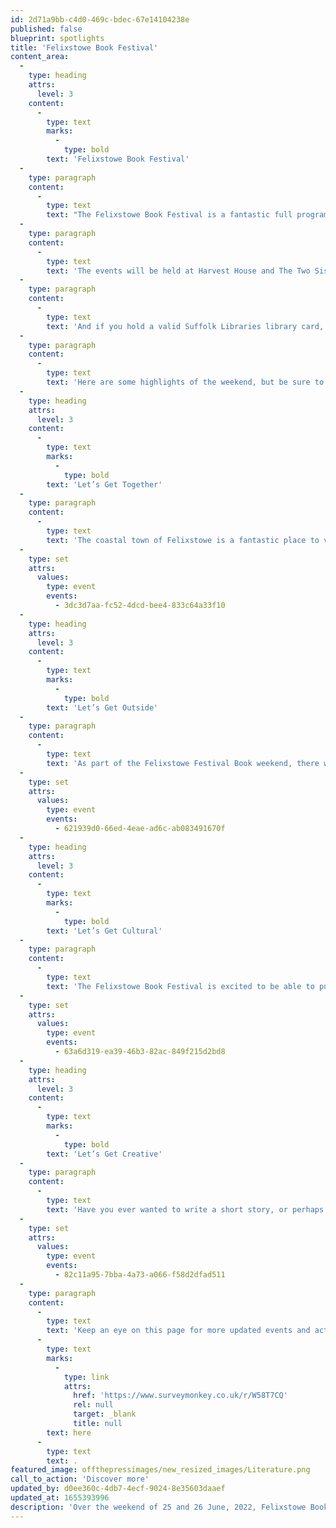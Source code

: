 ```yaml
---
id: 2d71a9bb-c4d0-469c-bdec-67e14104238e
published: false
blueprint: spotlights
title: 'Felixstowe Book Festival'
content_area:
  -
    type: heading
    attrs:
      level: 3
    content:
      -
        type: text
        marks:
          -
            type: bold
        text: 'Felixstowe Book Festival'
  -
    type: paragraph
    content:
      -
        type: text
        text: "The Felixstowe Book Festival is a fantastic full programme of events\_with an exciting line up of speakers, taking place on 25-26 June, with\_preview events starting from 11 June."
  -
    type: paragraph
    content:
      -
        type: text
        text: 'The events will be held at Harvest House and The Two Sisters Arts Centre as well as one very special event at Felixstowe Museum. As a special feature, there will be a free online event, My Pen is the Wing of a Bird: New Fiction by Afghan Women, with contributors joining from all around the world.'
  -
    type: paragraph
    content:
      -
        type: text
        text: 'And if you hold a valid Suffolk Libraries library card, you can take advantage of the great concession prices when booking!'
  -
    type: paragraph
    content:
      -
        type: text
        text: 'Here are some highlights of the weekend, but be sure to check out the full listings so you don’t miss out on anything.'
  -
    type: heading
    attrs:
      level: 3
    content:
      -
        type: text
        marks:
          -
            type: bold
        text: 'Let’s Get Together'
  -
    type: paragraph
    content:
      -
        type: text
        text: 'The coastal town of Felixstowe is a fantastic place to visit and if you are looking for things to do at the seaside this June, then the Felixstowe Book Festival is a great way to explore the town and be part of a fantastic festival of words and culture with events taking place over three locations. Why not explore some of the Suffolk Sea programme of events, such as Suffolk Connected by the Sea.'
  -
    type: set
    attrs:
      values:
        type: event
        events:
          - 3dc3d7aa-fc52-4dcd-bee4-833c64a33f10
  -
    type: heading
    attrs:
      level: 3
    content:
      -
        type: text
        marks:
          -
            type: bold
        text: 'Let’s Get Outside'
  -
    type: paragraph
    content:
      -
        type: text
        text: 'As part of the Felixstowe Festival Book weekend, there will be four historic yachts to view (and possibly even board) at the harbour, Levington. Why not take a wander down to the harbour between festival events and take a look at these fantastic yachts and the history that they carry.'
  -
    type: set
    attrs:
      values:
        type: event
        events:
          - 621939d0-66ed-4eae-ad6c-ab083491670f
  -
    type: heading
    attrs:
      level: 3
    content:
      -
        type: text
        marks:
          -
            type: bold
        text: 'Let’s Get Cultural'
  -
    type: paragraph
    content:
      -
        type: text
        text: 'The Felixstowe Book Festival is excited to be able to put on a free online event where contributors from around the world will be discussing the anthology, My Pen is the Wing of a Bird; short fiction in translation by Afghan Women.'
  -
    type: set
    attrs:
      values:
        type: event
        events:
          - 63a6d319-ea39-46b3-82ac-849f215d2bd8
  -
    type: heading
    attrs:
      level: 3
    content:
      -
        type: text
        marks:
          -
            type: bold
        text: 'Let’s Get Creative'
  -
    type: paragraph
    content:
      -
        type: text
        text: 'Have you ever wanted to write a short story, or perhaps you have already started but need some help to finish? As part of the programme of workshops at the Felixstowe Book Festival, you can join the workshop, How do we write a short story? with Amanda Hodgkinson and take part in exercises to help get your story written.'
  -
    type: set
    attrs:
      values:
        type: event
        events:
          - 82c11a95-7bba-4a73-a066-f58d2dfad511
  -
    type: paragraph
    content:
      -
        type: text
        text: 'Keep an eye on this page for more updated events and activities, as and when they happen. You can also tell us about events near you by clicking '
      -
        type: text
        marks:
          -
            type: link
            attrs:
              href: 'https://www.surveymonkey.co.uk/r/W58T7CQ'
              rel: null
              target: _blank
              title: null
        text: here
      -
        type: text
        text: .
featured_image: offthepressimages/new_resized_images/Literature.png
call_to_action: 'Discover more'
updated_by: d0ee360c-4db7-4ecf-9024-8e35603daaef
updated_at: 1655393996
description: 'Over the weekend of 25 and 26 June, 2022, Felixstowe Book Festival are hosting a fantastic line up of events connecting creativity and the sea - a great way to explore one of our county''s coastal towns and meet new people. Take a look at some of the free and low-cost events that we have picked to share with you.'
---
```

